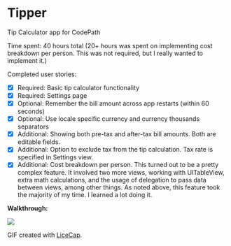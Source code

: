 Tipper
==================

Tip Calculator app for CodePath

Time spent: 40 hours total (20+ hours was spent on implementing cost breakdown per person. This was not required, but I really wanted to implement it.)

Completed user stories:

* [x] Required: Basic tip calculator functionality
* [x] Required: Settings page
* [x] Optional: Remember the bill amount across app restarts (within 60 seconds)
* [x] Optional: Use locale specific currency and currency thousands separators
* [x] Additional: Showing both pre-tax and after-tax bill amounts. Both are editable fields.
* [x] Additional: Option to exclude tax from the tip calculation. Tax rate is specified in Settings view.
* [x] Additional: Cost breakdown per person. This turned out to be a pretty complex feature. It involved two more views, working with UITableView, extra math calculations, and the usage of delegation to pass data between views, among other things. As noted above, this feature took the majority of my time. I learned a lot doing it.

**Walkthrough:**

![](TipperDemo.gif)

GIF created with [LiceCap](http://www.cockos.com/licecap/).

